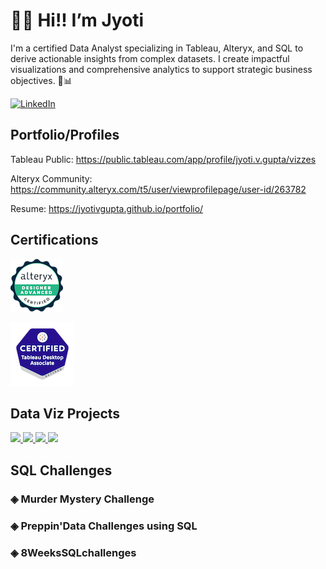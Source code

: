 # 🙋‍♀️ Hi!! I’m Jyoti           
 
I'm a certified Data Analyst specializing in Tableau, Alteryx, and SQL to derive actionable insights from complex datasets. I create impactful visualizations and comprehensive analytics to support strategic business objectives. 🚀📊
  
[![LinkedIn](https://img.shields.io/badge/LinkedIn-0077B5?style=flat&logo=linkedin&logoColor=white)](https://www.linkedin.com/in/jgupta306/) 

## Portfolio/Profiles

Tableau Public: https://public.tableau.com/app/profile/jyoti.v.gupta/vizzes

Alteryx Community: https://community.alteryx.com/t5/user/viewprofilepage/user-id/263782

Resume: https://jyotivgupta.github.io/portfolio/


## Certifications

[![Credly Badge](https://github.com/JyotiVGupta/JyotiVGupta/blob/main/alteryx-designer-advanced-certification.png)](https://www.credly.com/badges/41b3015f-cba3-40e9-b696-ddc243bccaae/public_url) 

[![Credly Badge](https://github.com/JyotiVGupta/JyotiVGupta/blob/main/tableau-desktop-certified-associate.png)](https://www.credly.com/badges/84b44c11-0cbf-4bdb-95d7-b87987a023f8/public_url)


<!---
JyotiVGupta/JyotiVGupta is a ✨ special ✨ repository because its `README.md` (this file) appears on your GitHub profile.
You can click the Preview link to take a look at your changes.
--->



## Data Viz Projects


  <a href="https://public.tableau.com/app/profile/jyoti.v.gupta/viz/EntryLeveljobs/Dashboard1">
    <img src="https://public.tableau.com/thumb/views/EntryLeveljobs/Dashboard1" width ="49%">
  </a>
<a href="https://public.tableau.com/app/profile/jyoti.v.gupta/viz/RecruitmentAnalysis_17151917794460/Overview">
    <img src="https://public.tableau.com/thumb/views/RecruitmentAnalysis_17151917794460/AccountAnalysis" width ="50%" >
  </a>

<a href="https://public.tableau.com/app/profile/jyoti.v.gupta/viz/LAPDIncidentreportingbyarea/LAPDincidents">
    <img src="https://public.tableau.com/thumb/views/LAPDIncidentreportingbyarea/LAPDincidents" width ="50%" >
  </a>

 <a href="https://public.tableau.com/app/profile/jyoti.v.gupta/viz/CommonlyConsumedVegetable/Commonlyconsumedvegetable">
    <img src="https://public.tableau.com/thumb/views/CommonlyConsumedVegetable/Commonlyconsumedvegetable" width ="49%" >
  </a>

 

## SQL Challenges
 ### ◈ Murder Mystery Challenge


   
 ### ◈ Preppin'Data Challenges using SQL


 ### ◈ 8WeeksSQLchallenges

  
    

